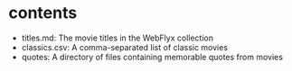    # contents

- titles.md: The movie titles in the WebFlyx collection
- classics.csv: A comma-separated list of classic movies
- quotes: A directory of files containing memorable quotes from movies
